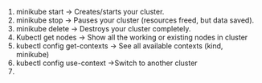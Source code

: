 1) minikube start → Creates/starts your cluster.
2) minikube stop → Pauses your cluster (resources freed, but data saved).
3) minikube delete → Destroys your cluster completely.
4) Kubectl get nodes -> Show all the working or existing nodes in cluster
5) kubectl config get-contexts -> See all available contexts (kind, minikube)
6) kubectl config use-context <context-name> ->Switch to another cluster
7) 





